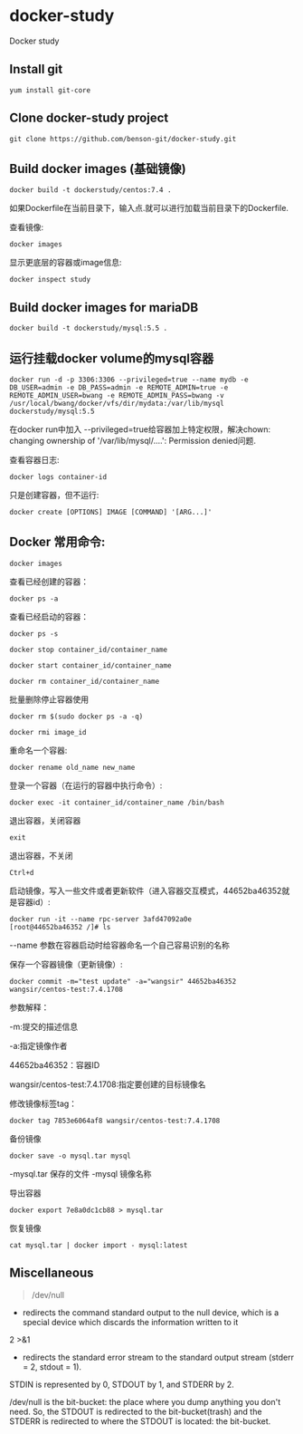 # docker-study
Docker study


 Install git
--------

```
yum install git-core

```

Clone docker-study project
--------

```
git clone https://github.com/benson-git/docker-study.git

```

Build docker images (基础镜像)
--------

```
docker build -t dockerstudy/centos:7.4 .
```

如果Dockerfile在当前目录下，输入点.就可以进行加载当前目录下的Dockerfile.

查看镜像:

```
docker images
```

显示更底层的容器或image信息:

```
docker inspect study
```

Build docker images for mariaDB
--------

```
docker build -t dockerstudy/mysql:5.5 .
```

运行挂载docker volume的mysql容器
--------

```
docker run -d -p 3306:3306 --privileged=true --name mydb -e DB_USER=admin -e DB_PASS=admin -e REMOTE_ADMIN=true -e REMOTE_ADMIN_USER=bwang -e REMOTE_ADMIN_PASS=bwang -v /usr/local/bwang/docker/vfs/dir/mydata:/var/lib/mysql dockerstudy/mysql:5.5
```

 在docker run中加入 --privileged=true给容器加上特定权限，解决chown: changing ownership of '/var/lib/mysql/....': Permission denied问题.

查看容器日志:
```
docker logs container-id
```

只是创建容器，但不运行:

```
docker create [OPTIONS] IMAGE [COMMAND] '[ARG...]'
```

Docker 常用命令:
--------

```
docker images
```

查看已经创建的容器：
```
docker ps -a
```
查看已经启动的容器：
```
docker ps -s
```

```
docker stop container_id/container_name
```

```
docker start container_id/container_name
```

```
docker rm container_id/container_name
```

批量删除停止容器使用
```
docker rm $(sudo docker ps -a -q)
```

```
docker rmi image_id
```

重命名一个容器:
```
docker rename old_name new_name 
```

登录一个容器（在运行的容器中执行命令）:
```
docker exec -it container_id/container_name /bin/bash  
```

退出容器，关闭容器
```
exit 
```

退出容器，不关闭
```
Ctrl+d 
```

启动镜像，写入一些文件或者更新软件（进入容器交互模式，44652ba46352就是容器id）:
```
docker run -it --name rpc-server 3afd47092a0e
[root@44652ba46352 /]# ls
```
--name 参数在容器启动时给容器命名一个自己容易识别的名称

保存一个容器镜像（更新镜像）:
```
docker commit -m="test update" -a="wangsir" 44652ba46352 wangsir/centos-test:7.4.1708
```
参数解释：

-m:提交的描述信息

-a:指定镜像作者

44652ba46352：容器ID

wangsir/centos-test:7.4.1708:指定要创建的目标镜像名

修改镜像标签tag：
```
docker tag 7853e6064af8 wangsir/centos-test:7.4.1708
```

备份镜像
```
docker save -o mysql.tar mysql
```
-mysql.tar 保存的文件
-mysql 镜像名称

导出容器
```
docker export 7e8a0dc1cb88 > mysql.tar
```

恢复镜像
```
cat mysql.tar | docker import - mysql:latest
```

Miscellaneous
--------

 >/dev/null 
 - redirects the command standard output to the null device, which is a special device which discards the information written to it

 2 >&1 
 - redirects the standard error stream to the standard output stream (stderr = 2, stdout = 1).
 
 STDIN is represented by 0, STDOUT by 1, and STDERR by 2.

/dev/null is the bit-bucket: the place where you dump anything you don't need.
So, the STDOUT is redirected to the bit-bucket(trash) and the STDERR is redirected to where the STDOUT is located: the bit-bucket.



